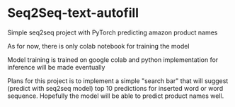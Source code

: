 # Seq2Seq-text-autofill
Simple seq2seq project with PyTorch predicting amazon product names

As for now, there is only colab notebook for training the model

Model training is trained on google colab and python implementation for inference will be made eventually


Plans for this project is to implement a simple "search bar" that will suggest (predict with seq2seq model) top 10 predictions for inserted word or word sequence.
Hopefully the model will be able to predict product names well.
